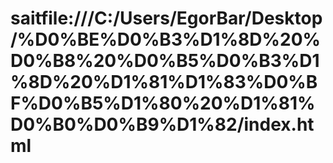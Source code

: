 # saitfile:///C:/Users/EgorBar/Desktop/%D0%BE%D0%B3%D1%8D%20%D0%B8%20%D0%B5%D0%B3%D1%8D%20%D1%81%D1%83%D0%BF%D0%B5%D1%80%20%D1%81%D0%B0%D0%B9%D1%82/index.html
